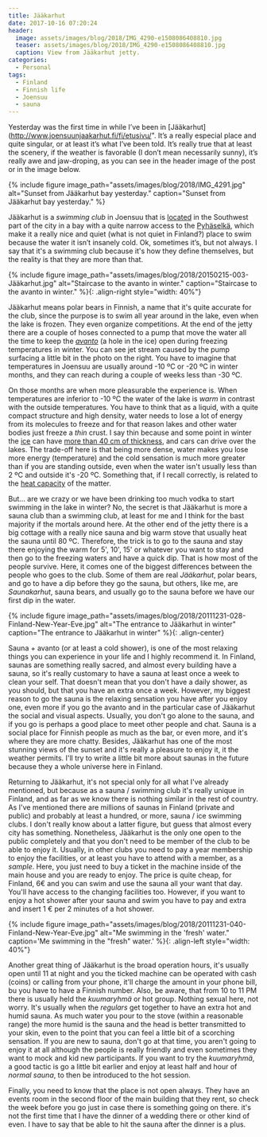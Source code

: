 ```yaml
---
title: Jääkarhut
date: 2017-10-16 07:20:24
header:
  image: assets/images/blog/2018/IMG_4290-e1508086408810.jpg
  teaser: assets/images/blog/2018/IMG_4290-e1508086408810.jpg
  caption: View from Jääkarhut jetty. 
categories:
  - Personal
tags:
  - Finland
  - Finnish life
  - Joensuu
  - sauna
---
```

Yesterday was the first time in while I’ve been in [Jääkarhut](http://www.joensuunjaakarhut.fi/fi/etusivu/". It’s a really especial place and quite singular, or at least it’s what I’ve been told. It’s really true that at least the scenery, if the weather is favorable (I don’t mean necessarily sunny), it’s really awe and jaw-droping, as you can see in the header image of the post or in the image below.

{% include figure image_path="assets/images/blog/2018/IMG_4291.jpg" alt="Sunset from Jääkarhut bay yesterday." caption="Sunset from Jääkarhut bay yesterday." %}

Jääkarhut is a *swimming club* in Joensuu that is [located](https://www.google.fi/maps/place/Joensuun+J%C3%A4%C3%A4karhut+ry/@62.5797329,29.7637943,14.97z/data=!4m5!3m4!1s0x0:0xa32089923303b540!8m2!3d62.5808783!4d29.7652566?hl=en) in the Southwest part of the city in a bay with a quite narrow access to the [Pyhäselkä](http://https://en.wikipedia.org/wiki/Lake_Pyhäselkä), which make it a really nice and quiet (what is not quiet in Finland?) place to swim because the water it isn’t insanely cold. Ok, sometimes it’s, but not always. I say that it's a swimming club because it's how they define themselves, but the reality is that they are more than that.

{% include figure image_path="assets/images/blog/2018/20150215-003-Jääkarhut.jpg" alt="Staircase to the avanto in winter." caption="Staircase to the avanto in winter." %}{: .align-right style="width: 40%"}


Jääkarhut means polar bears in Finnish, a name that it's quite accurate for the club, since the purpose is to swim all year around in the lake, even when the lake is frozen. They even organize competitions. At the end of the jetty there are a couple of hoses connected to a pump that move the water all the time to keep the *[avanto](https://fi.wikipedia.org/wiki/Avanto)* (a hole in the ice) open during freezing temperatures in winter. You can see jet stream caused by the pump surfacing a little bit in the photo on the right. You have to imagine that temperatures in Joensuu are usually around -10 ºC or -20 ºC in winter months, and they can reach during a couple of weeks less than -30 ºC.

On those months are when more pleasurable the experience is. When temperatures are inferior to -10 ºC the water of the lake is *warm* in contrast with the outside temperatures. You have to think that as a liquid, with a quite compact structure and high density, water needs to lose a lot of energy from its molecules to freeze and for that reason lakes and other water bodies just freeze a *thin* crust. I say thin because and some point in winter the [ice](http://finlandnaturally.com/seasons/winter/finlands-frozen-lakes/) can have [more than 40 cm of thickness](https://en.wikipedia.org/wiki/Ice_road#Finland), and cars can drive over the lakes. The trade-off here is that being more dense, water makes you lose more energy (temperature) and the cold sensation is much more greater than if you are standing outside, even when the water isn't usually less than 2 ºC and outside it's -20 ºC. Something that, if I recall correctly, is related to the [heat capacity](https://en.wikipedia.org/wiki/Heat_capacity) of the matter.

But… are we crazy or we have been drinking too much vodka to start swimming in the lake in winter? No, the secret is that Jääkarhut is more a sauna club than a swimming club, at least for me and I think for the bast majority if the mortals around here. At the other end of the jetty there is a big cottage with a really nice sauna and big warm stove that usually heat the sauna until 80 ºC. Therefore, the trick is to go to the sauna and stay there enjoying the warm for 5', 10', 15' or whatever you want to stay and then go to the freezing waters and have a quick dip. That is how most of the people survive. Here, it comes one of the biggest differences between the people who goes to the club. Some of them are real *Jääkarhut*, polar bears, and go to have a dip before they go the sauna, but others, like me, are *Saunakarhut*, sauna bears, and usually go to the sauna before we have our first dip in the water.

{% include figure image_path="assets/images/blog/2018/20111231-028-Finland-New-Year-Eve.jpg" alt="The entrance to Jääkarhut in winter" caption="The entrance to Jääkarhut in winter" %}{: .align-center}

Sauna + avanto (or at least a cold shower), is one of the most relaxing things you can experience in your life and I highly recommend it. In Finland, saunas are something really sacred, and almost every building have a sauna, so it's really customary to have a sauna at least once a week to clean your self. That doesn't mean that you don't have a daily shower, as you should, but that you have an extra once a week. However, my biggest reason to go the sauna is the relaxing sensation you have after you enjoy one, even more if you go the avanto and in the particular case of Jääkarhut the social and visual aspects. Usually, you don't go alone to the sauna, and if you go is perhaps a good place to meet other people and chat. Sauna is a social place for Finnish people as much as the bar, or even more, and it's where they are more chatty. Besides, Jääkarhut has one of the most stunning views of the sunset and it's really a pleasure to enjoy it, it the weather permits. I'll try to write a little bit more about saunas in the future because they a whole universe here in Finland.

Returning to Jääkarhut, it's not special only for all what I've already mentioned, but because as a sauna / swimming club it's really unique in Finland, and as far as we know there is nothing similar in the rest of country. As I've mentioned there are millions of saunas in Finland (private and public) and probably at least a hundred, or more, sauna / ice swimming clubs. I don't really know about a latter figure, but guess that almost every city has something. Nonetheless, Jääkarhut is the only one open to the public completely and that you don't need to be member of the club to be able to enjoy it. Usually, in other clubs you need to pay a year membership to enjoy the facilities, or at least you have to attend with a member, as a _sample_. Here, you just need to buy a ticket in the machine inside of the main house and you are ready to enjoy. The price is quite cheap, for Finland, 6€ and you can swim and use the sauna all your want that day. You'll  have access to the changing facilities too.  However, if you want to enjoy a hot shower after your sauna and swim you have to pay and extra and insert 1 € per 2 minutes of a hot shower.

{% include figure image_path="assets/images/blog/2018/20111231-040-Finland-New-Year-Eve.jpg" alt="Me swimming in the 'fresh' water." caption='Me swimming in the "fresh" water.' %}{: .align-left style="width: 40%"}

Another great thing of Jääkarhut is the broad operation hours, it's usually open until 11 at night and you the ticked machine can be operated with cash (coins) or calling from your phone, it'll charge the amount in your phone bill, bu you have to have a Finnish number. Also, be aware, that from 10 to 11 PM there is usually held the _kuumaryhmä_ or hot group. Nothing sexual here, not worry. It's usually when the _regulars_ get together to have an extra hot and humid sauna. As much water you pour to the stove (within a reasonable range) the more humid is the sauna and the head is better transmitted to your skin, even to the point that you can feel a little bit of a scorching sensation. If you are new to sauna, don't go at that time, you aren't going to enjoy it at all although the people is really friendly and even sometimes they want to mock and kid new participants. If you want to try the _kuumaryhmä_, a good tactic is go a little bit earlier and enjoy at least half and hour of _normal sauna_, to then be introduced to the hot session.

Finally, you need to know that the place is not open always. They have an events room in the second floor of the main building that they rent, so check the week before you go just in case there is something going on there. it's not the first time that I have the dinner of a wedding there or other kind of even. I have to say that be able to hit the sauna after the dinner is a plus.
